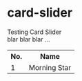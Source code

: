 # card-slider
Testing Card Slider <br>
blar blar blar ...
<table>
  <tr>
    <th>No.</th>
    <th>Name</th>
  </tr>
  <tr>
    <td>1</td>
    <td>Morning Star</td>
  <tr>
  </table>
